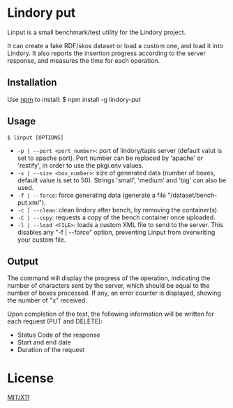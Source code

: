 # Lindory put

Linput is a small benchmark/test utility for the Lindory project.

It can create a fake RDF/skos dataset or load a custom one, and load it into Lindory. It also reports
the insertion progress according to the server response, and measures the time for each operation. 

## Installation
Use [npm](http://npmjs.org) to install:
    $ npm install -g lindory-put

## Usage

    $ linput [OPTIONS]



* `-p | --port <port_number>`: port of lindory/tapis server (default valut is set to apache port).
Port number can be replaced by 'apache' or 'restify', in order to use the pkgi.env values.
* `-s | --size <box_number>`: size of generated data (number of boxes, default value is set to 50).
Strings 'small', 'medium' and 'big' can also be used.
* `-f | --force`: force generating data (generate a file "/dataset/bench-put.xml").
* `-c | --clean`: clean lindory after bench, by removing the container(s).
* `-C | --copy`: requests a copy of the bench container once uploaded.
* `-l | --load <FILE>`: loads a custom XML file to send to the server. This disables any "-f | --force"
option, preventing Linput from overwriting your custom file.


## Output 

The command will display the progress of the operation, indicating the number of
characters sent by the server, which should be equal to the number of boxes processed.
If any, an error counter is displayed, showing the number of "x" received.

Upon completion of the test, the following information will be written for each request
(PUT and DELETE):

* Status Code of the response
* Start and end date
* Duration of the request


# License

[MIT/X11](./LICENSE)